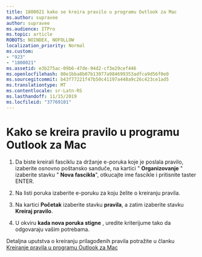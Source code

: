 ```yaml
---
title: 1800021 kako se kreira pravilo u programu Outlook za Mac
ms.author: supravee
author: supravee
ms.audience: ITPro
ms.topic: article
ROBOTS: NOINDEX, NOFOLLOW
localization_priority: Normal
ms.custom:
- "923"
- "1800021"
ms.assetid: e3b275ac-09b6-47de-94d2-cf3e29cef446
ms.openlocfilehash: 80e1bba8b07b13077a984699353adfca9d56f0e0
ms.sourcegitcommit: b43f77221f47b50c41197a448a9c26c423ce1ad5
ms.translationtype: MT
ms.contentlocale: sr-Latn-RS
ms.lasthandoff: 11/15/2019
ms.locfileid: "37769101"
---
```

# <a name="how-to-create-a-rule-in-outlook-for-mac"></a>Kako se kreira pravilo u programu Outlook za Mac

1. Da biste kreirali fasciklu za držanje e-poruka koje je poslala pravilo, izaberite osnovno poštansko sanduče, na kartici " **Organizovanje** " izaberite stavku " **Nova fascikla**", otkucajte ime fascikle i pritisnite taster ENTER.

2. Na listi poruka izaberite e-poruku za koju želite o kreiranju pravila.

3. Na kartici **Početak** izaberite stavku **pravila**, a zatim izaberite stavku **Kreiraj pravilo**.

4. U okviru **kada nova poruka stigne** , uredite kriterijume tako da odgovaraju vašim potrebama. 

Detaljna uputstva o kreiranju prilagođenih pravila potražite u članku [Kreiranje pravila u programu Outlook za Mac](https://aka.ms/AA1uy0v)
  